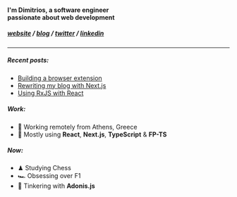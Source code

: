 <h4>I'm Dimitrios, a software engineer<br/>passionate about web development</h3>

<h5>
<a href="https://dnlytras.com">website</a> /
<a href="https://dnlytras.com/blog">blog</a> /
<a href="https://twitter.com/dnlytras">twitter</a> /
<a href="https://www.linkedin.com/in/dnlytras/">linkedin<a/>
</h5>

---

##### Recent posts:

- [Building a browser extension](https://dnlytras.com/blog/building-browser-extension)   
- [Rewriting my blog with Next.js](https://dnlytras.com/blog/rewriting-with-next)    
- [Using RxJS with React](https://dnlytras.com/blog/rxjs-react)    
  
##### Work:

- 🏡 Working remotely from Athens, Greece
- 🧰 Mostly using **React**, **Next.js**, **TypeScript** & **FP-TS**

 
 ##### Now:
-  ♟  Studying Chess
- 🏎 Obsessing over F1
- 👾 Tinkering with **Adonis.js**
